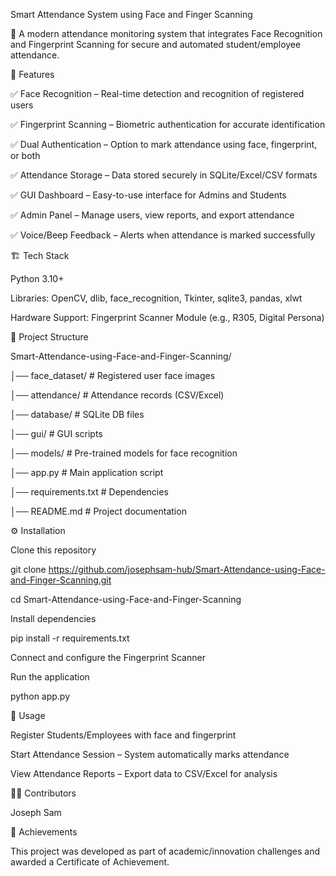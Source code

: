 Smart Attendance System using Face and Finger Scanning

🚀 A modern attendance monitoring system that integrates Face Recognition and Fingerprint Scanning for secure and automated student/employee attendance.

📌 Features

✅ Face Recognition – Real-time detection and recognition of registered users

✅ Fingerprint Scanning – Biometric authentication for accurate identification

✅ Dual Authentication – Option to mark attendance using face, fingerprint, or both

✅ Attendance Storage – Data stored securely in SQLite/Excel/CSV formats

✅ GUI Dashboard – Easy-to-use interface for Admins and Students

✅ Admin Panel – Manage users, view reports, and export attendance

✅ Voice/Beep Feedback – Alerts when attendance is marked successfully

🏗️ Tech Stack

Python 3.10+

Libraries: OpenCV, dlib, face_recognition, Tkinter, sqlite3, pandas, xlwt

Hardware Support: Fingerprint Scanner Module (e.g., R305, Digital Persona)

📂 Project Structure

Smart-Attendance-using-Face-and-Finger-Scanning/

│── face_dataset/        # Registered user face images

│── attendance/          # Attendance records (CSV/Excel)

│── database/            # SQLite DB files

│── gui/                 # GUI scripts

│── models/              # Pre-trained models for face recognition

│── app.py               # Main application script

│── requirements.txt     # Dependencies

│── README.md            # Project documentation

⚙️ Installation

Clone this repository

git clone https://github.com/josephsam-hub/Smart-Attendance-using-Face-and-Finger-Scanning.git

cd Smart-Attendance-using-Face-and-Finger-Scanning


Install dependencies

pip install -r requirements.txt


Connect and configure the Fingerprint Scanner

Run the application

python app.py

🎯 Usage

Register Students/Employees with face and fingerprint

Start Attendance Session – System automatically marks attendance

View Attendance Reports – Export data to CSV/Excel for analysis

👨‍💻 Contributors

Joseph Sam

🏅 Achievements

This project was developed as part of academic/innovation challenges and awarded a Certificate of Achievement.
